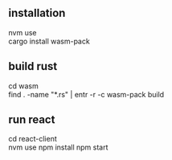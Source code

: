 ## installation
nvm use    
cargo install wasm-pack    

## build rust
cd wasm    
find . -name "*.rs" | entr -r -c wasm-pack build    

## run react
cd react-client    
nvm use
npm install
npm start    
